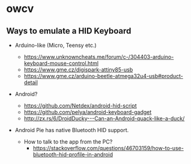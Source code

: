 # owcv

## Ways to emulate a HID Keyboard
- Arduino-like (Micro, Teensy etc.)
  - https://www.unknowncheats.me/forum/c-/304403-arduino-keyboard-mouse-control.html
  - https://www.gme.cz/digispark-attiny85-usb
  - https://www.gme.cz/arduino-beetle-atmega32u4-usb#product-detail
- Android?
  - https://github.com/Netdex/android-hid-script
  - https://github.com/pelya/android-keyboard-gadget
  - http://zx.rs/6/DroidDucky---Can-an-Android-quack-like-a-duck/

- Android Pie has native Bluetooth HID support.
  - How to talk to the app from the PC?
    - https://stackoverflow.com/questions/46703159/how-to-use-bluetooth-hid-profile-in-android
